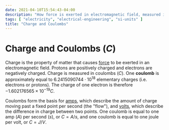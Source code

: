 ```yaml
---
date: 2021-04-10T15:54:43-04:00
description: "How force is exerted in electromagnetic field, measured in coulombs"
tags: [ "electricity", "electrical-engineering", "si-units" ]
title: "Charge and Coulombs"
---
```


# Charge and Coulombs ($C$)

Charge is the property of matter that causes [force](physics.md) to be exerted in an electromagnetic field. Protons are positively charged and electrons are negatively charged. Charge is measured in coulombs ($C$). One **coulomb** is approximately equal to $6.2415090744 \cdot 10^{18}$ elementary charges (i.e. electrons or protons). The charge of one electron is therefore $−1.602176565×10^{−19}C$.

Coulombs form the basis for [amps](current.md), which describe the amount of charge moving past a fixed point per second (the "flow"), and [volts](voltage.md), which describe the difference in charge between two points. One coulomb is equal to one amp ($A$) per second ($s$), or $C = A/s$, and one coulomb is equal to one joule per volt, or $C = J/V$.
